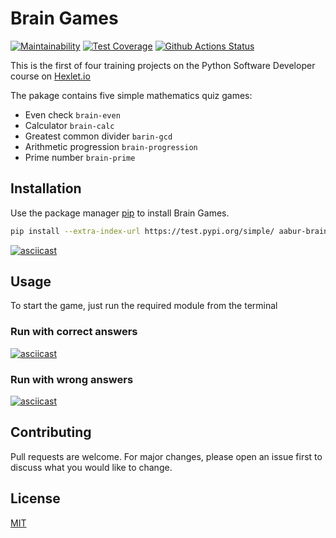# Brain Games

[![Maintainability](https://api.codeclimate.com/v1/badges/046f9a3437e905db430f/maintainability)](https://codeclimate.com/github/AABur/python-project-lvl1/maintainability)
[![Test Coverage](https://api.codeclimate.com/v1/badges/046f9a3437e905db430f/test_coverage)](https://codeclimate.com/github/AABur/python-project-lvl1/test_coverage)
[![Github Actions Status](https://github.com/AABur/python-project-lvl1/workflows/PyCI/badge.svg)](https://github.com/AABur/python-project-lvl1/actions)

This is the first of four training projects on the Python Software Developer course on [Hexlet.io](https://ru.hexlet.io/professions/python/projects/49)

The pakage contains five simple mathematics quiz games:

- Even check `brain-even`
- Calculator `brain-calc`
- Greatest common divider `barin-gcd`
- Arithmetic progression `brain-progression`
- Prime number `brain-prime`

## Installation

Use the package manager [pip](https://pip.pypa.io/en/stable/) to install Brain Games.

```bash
pip install --extra-index-url https://test.pypi.org/simple/ aabur-brain-games
```

[![asciicast](https://asciinema.org/a/r9t1TC4S12gHpIqZky84zU1aS.svg)](https://asciinema.org/a/r9t1TC4S12gHpIqZky84zU1aS?speed=2)

## Usage

To start the game, just run the required module from the terminal

### Run with correct answers

[![asciicast](https://asciinema.org/a/rKtNdgXwvfXr9hJ65MuJuDnVa.svg)](https://asciinema.org/a/rKtNdgXwvfXr9hJ65MuJuDnVa?speed=3)

### Run with wrong answers

[![asciicast](https://asciinema.org/a/IxGZofPK3yMJ3ftciakV1Pwfu.svg)](https://asciinema.org/a/IxGZofPK3yMJ3ftciakV1Pwfu?speed=3)

## Contributing

Pull requests are welcome. For major changes, please open an issue first to discuss what you would like to change.

## License

[MIT](https://choosealicense.com/licenses/mit/)

